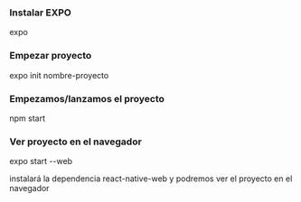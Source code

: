 ### Instalar EXPO

expo 


### Empezar proyecto

expo init nombre-proyecto


### Empezamos/lanzamos el proyecto 
npm start


### Ver proyecto en el navegador

 expo start --web 

instalará la dependencia react-native-web y podremos ver el proyecto en el navegador 